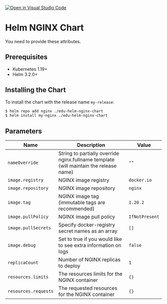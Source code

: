 [![Open in Visual Studio Code](https://classroom.github.com/assets/open-in-vscode-c66648af7eb3fe8bc4f294546bfd86ef473780cde1dea487d3c4ff354943c9ae.svg)](https://classroom.github.com/online_ide?assignment_repo_id=7690553&assignment_repo_type=AssignmentRepo)
# Helm NGINX Chart

You need to provide these attributes.

## Prerequisites

- Kubernetes 1.19+
- Helm 3.2.0+

## Installing the Chart

To install the chart with the release name `my-release`:

```bash
$ helm repo add nginx ./edu-helm-nginx-chart
$ helm install my-nginx ./edu-helm-nginx-chart
```

## Parameters

| Name                 | Description                                                                           | Value          |
|----------------------|---------------------------------------------------------------------------------------|----------------|
| `nameOverride`       | String to partially override nginx.fullname template (will maintain the release name) | `""`           |
| `image.registry`     | NGINX image registry                                                                  | `docker.io`    |
| `image.repository`   | NGINX image repository                                                                | `nginx`        |
| `image.tag`          | NGINX image tag (immutable tags are recommended)                                      | `1.20.2`       |
| `image.pullPolicy`   | NGINX image pull policy                                                               | `IfNotPresent` |
| `image.pullSecrets`  | Specify docker-registry secret names as an array                                      | `[]`           |
| `image.debug`        | Set to true if you would like to see extra information on logs                        | `false`        |
| `replicaCount`       | Number of NGINX replicas to deploy                                                    | `1`            |
| `resources.limits`   | The resources limits for the NGINX container                                          | `{}`           |
| `resources.requests` | The requested resources for the NGINX container                                       | `{}`           |
